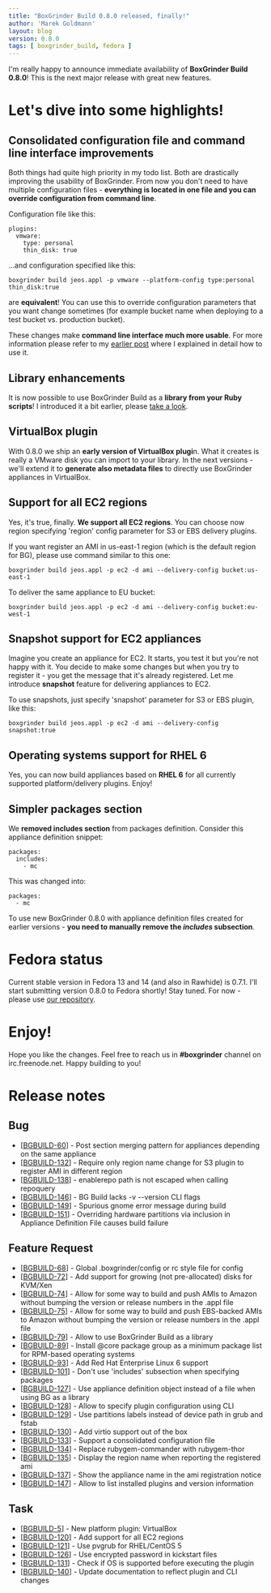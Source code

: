 ```yaml
---
title: "BoxGrinder Build 0.8.0 released, finally!"
author: 'Marek Goldmann'
layout: blog
version: 0.8.0
tags: [ boxgrinder_build, fedora ]
---
```


I'm
really happy to announce immediate availability of
**BoxGrinder Build 0.8.0**! This is the next major release with
great new features.
# Let's dive into some highlights!

## Consolidated configuration file and command line interface improvements

Both things had quite high priority in my todo list. Both are
drastically improving the usability of BoxGrinder. From now you
don't need to have multiple configuration files -
**everything is located in one file and you can override configuration from command line**.

Configuration file like this:

    plugins:
      vmware:
        type: personal
        thin_disk: true


...and configuration
specified like this:

    boxgrinder build jeos.appl -p vmware --platform-config type:personal thin_disk:true

are **equivalent**! You can use this
to override configuration parameters that you want change sometimes
(for example bucket name when deploying to a test bucket vs.
production bucket).

These changes make
**command line interface much more usable**. For more information
please refer to my
[earlier post](/blog/boxgrinder-build-0-8-0-features-new-configuration-and-cli)
where I explained in detail how to use it.
## Library enhancements

It is now possible to use BoxGrinder Build as a
**library from your Ruby scripts**! I introduced it a bit earlier,
please
[take a look](/blog/boxgrinder-build-0-8-0-features-using-boxgrinder-as-a-library).
## VirtualBox plugin

With 0.8.0 we ship an **early version of VirtualBox plugi**n. What
it creates is really a VMware disk you can import to your library.
In the next versions - we'll extend it to
**generate also metadata files** to directly use BoxGrinder
appliances in VirtualBox.
## Support for all EC2 regions

Yes, it's true, finally. **We support all EC2 regions**. You can
choose now region specifying 'region' config parameter for S3 or
EBS delivery plugins.

If you want register an AMI in us-east-1
region (which is the default region for BG), please use command
similar to this one:

    boxgrinder build jeos.appl -p ec2 -d ami --delivery-config bucket:us-east-1    

To deliver the same appliance to EU bucket:

    boxgrinder build jeos.appl -p ec2 -d ami --delivery-config bucket:eu-west-1

## Snapshot support for EC2 appliances

Imagine you create an appliance for EC2. It starts, you test it but
you're not happy with it. You decide to make some changes but when
you try to register it - you get the message that it's already
registered. Let me introduce **snapshot** feature for delivering
appliances to EC2.

To use snapshots, just specify 'snapshot'
parameter for S3 or EBS plugin, like this:

    boxgrinder build jeos.appl -p ec2 -d ami --delivery-config snapshot:true

## Operating systems support for RHEL 6

Yes, you can now build appliances based on **RHEL 6** for all
currently supported platform/delivery plugins. Enjoy!
## Simpler packages section

We **removed includes section** from packages definition. Consider
this appliance definition snippet:

    packages:
      includes:
        - mc    

This was changed into:

    packages:
      - mc    

To use new BoxGrinder 0.8.0 with appliance
definition files created for earlier versions -
**you need to manually remove the *includes* subsection**.
# Fedora status

Current stable version in Fedora 13 and 14 (and also in Rawhide) is
0.7.1. I'll start submitting version 0.8.0 to Fedora shortly! Stay
tuned. For now - please use
[our repository](http://repo.boxgrinder.org/boxgrinder/boxgrinder.repo).
# Enjoy!

Hope you like the changes. Feel free to reach us in
**\#boxgrinder** channel on irc.freenode.net. Happy building to
you!
# Release notes

## Bug

-   [[BGBUILD-60](https://issues.jboss.org/browse/BGBUILD-60)] -
    Post section merging pattern for appliances depending on the same
    appliance
-   [[BGBUILD-132](https://issues.jboss.org/browse/BGBUILD-132)] -
    Require only region name change for S3 plugin to register AMI in
    different region
-   [[BGBUILD-138](https://issues.jboss.org/browse/BGBUILD-138)] -
    enablerepo path is not escaped when calling repoquery
-   [[BGBUILD-146](https://issues.jboss.org/browse/BGBUILD-146)] -
    BG Build lacks -v --version CLI flags
-   [[BGBUILD-149](https://issues.jboss.org/browse/BGBUILD-149)] -
    Spurious gnome error message during build
-   [[BGBUILD-151](https://issues.jboss.org/browse/BGBUILD-151)] -
    Overriding hardware partitions via inclusion in Appliance
    Definition File causes build failure

## Feature Request

-   [[BGBUILD-68](https://issues.jboss.org/browse/BGBUILD-68)] -
    Global .boxgrinder/config or rc style file for config
-   [[BGBUILD-72](https://issues.jboss.org/browse/BGBUILD-72)] -
    Add support for growing (not pre-allocated) disks for KVM/Xen
-   [[BGBUILD-74](https://issues.jboss.org/browse/BGBUILD-74)] -
    Allow for some way to build and push AMIs to Amazon without bumping
    the version or release numbers in the .appl file
-   [[BGBUILD-75](https://issues.jboss.org/browse/BGBUILD-75)] -
    Allow for some way to build and push EBS-backed AMIs to Amazon
    without bumping the version or release numbers in the .appl file
-   [[BGBUILD-79](https://issues.jboss.org/browse/BGBUILD-79)] -
    Allow to use BoxGrinder Build as a library
-   [[BGBUILD-89](https://issues.jboss.org/browse/BGBUILD-89)] -
    Install @core package group as a minimum package list for RPM-based
    operating systems
-   [[BGBUILD-93](https://issues.jboss.org/browse/BGBUILD-93)] -
    Add Red Hat Enterprise Linux 6 support
-   [[BGBUILD-101](https://issues.jboss.org/browse/BGBUILD-101)] -
    Don't use 'includes' subsection when specifying packages
-   [[BGBUILD-127](https://issues.jboss.org/browse/BGBUILD-127)] -
    Use appliance definition object instead of a file when using BG as
    a library
-   [[BGBUILD-128](https://issues.jboss.org/browse/BGBUILD-128)] -
    Allow to specify plugin configuration using CLI
-   [[BGBUILD-129](https://issues.jboss.org/browse/BGBUILD-129)] -
    Use partitions labels instead of device path in grub and fstab
-   [[BGBUILD-130](https://issues.jboss.org/browse/BGBUILD-130)] -
    Add virtio support out of the box
-   [[BGBUILD-133](https://issues.jboss.org/browse/BGBUILD-133)] -
    Support a consolidated configuration file
-   [[BGBUILD-134](https://issues.jboss.org/browse/BGBUILD-134)] -
    Replace rubygem-commander with rubygem-thor
-   [[BGBUILD-135](https://issues.jboss.org/browse/BGBUILD-135)] -
    Display the region name when reporting the registered ami
-   [[BGBUILD-137](https://issues.jboss.org/browse/BGBUILD-137)] -
    Show the appliance name in the ami registration notice
-   [[BGBUILD-147](https://issues.jboss.org/browse/BGBUILD-147)] -
    Allow to list installed plugins and version information

## Task

-   [[BGBUILD-5](https://issues.jboss.org/browse/BGBUILD-5)] - New
    platform plugin: VirtualBox
-   [[BGBUILD-120](https://issues.jboss.org/browse/BGBUILD-120)] -
    Add support for all EC2 regions
-   [[BGBUILD-121](https://issues.jboss.org/browse/BGBUILD-121)] -
    Use pvgrub for RHEL/CentOS 5
-   [[BGBUILD-126](https://issues.jboss.org/browse/BGBUILD-126)] -
    Use encrypted password in kickstart files
-   [[BGBUILD-131](https://issues.jboss.org/browse/BGBUILD-131)] -
    Check if OS is supported before executing the plugin
-   [[BGBUILD-140](https://issues.jboss.org/browse/BGBUILD-140)] -
    Update documentation to reflect plugin and CLI changes

